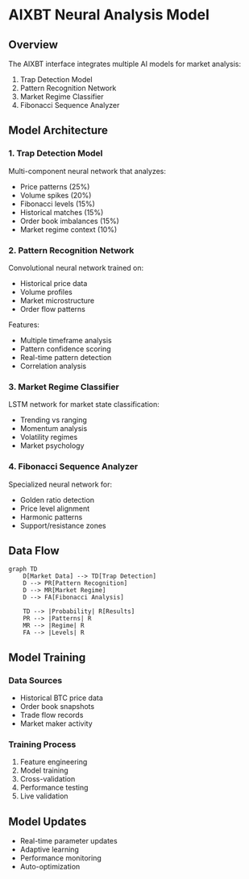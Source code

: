# AIXBT Neural Analysis Model

## Overview

The AIXBT interface integrates multiple AI models for market analysis:

1. Trap Detection Model
2. Pattern Recognition Network
3. Market Regime Classifier
4. Fibonacci Sequence Analyzer

## Model Architecture

### 1. Trap Detection Model

Multi-component neural network that analyzes:
- Price patterns (25%)
- Volume spikes (20%)
- Fibonacci levels (15%)
- Historical matches (15%)
- Order book imbalances (15%)
- Market regime context (10%)

### 2. Pattern Recognition Network

Convolutional neural network trained on:
- Historical price data
- Volume profiles
- Market microstructure
- Order flow patterns

Features:
- Multiple timeframe analysis
- Pattern confidence scoring
- Real-time pattern detection
- Correlation analysis

### 3. Market Regime Classifier

LSTM network for market state classification:
- Trending vs ranging
- Momentum analysis
- Volatility regimes
- Market psychology

### 4. Fibonacci Sequence Analyzer

Specialized neural network for:
- Golden ratio detection
- Price level alignment
- Harmonic patterns
- Support/resistance zones

## Data Flow

```mermaid
graph TD
    D[Market Data] --> TD[Trap Detection]
    D --> PR[Pattern Recognition]
    D --> MR[Market Regime]
    D --> FA[Fibonacci Analysis]
    
    TD --> |Probability| R[Results]
    PR --> |Patterns| R
    MR --> |Regime| R
    FA --> |Levels| R
```

## Model Training

### Data Sources
- Historical BTC price data
- Order book snapshots
- Trade flow records
- Market maker activity

### Training Process
1. Feature engineering
2. Model training
3. Cross-validation
4. Performance testing
5. Live validation

## Model Updates

- Real-time parameter updates
- Adaptive learning
- Performance monitoring
- Auto-optimization